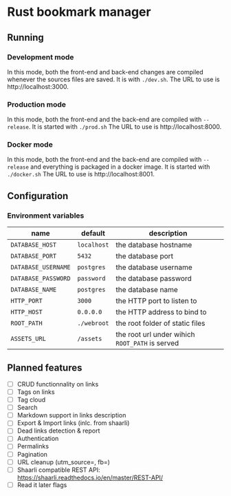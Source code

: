 # Rust bookmark manager

## Running
### Development mode
In this mode, both the front-end and back-end changes are compiled whenever the sources files are saved.
It is with `./dev.sh`. The URL to use is http://localhost:3000.

### Production mode
In this mode, both the front-end and the back-end are compiled with `--release`.
It is started with `./prod.sh` The URL to use is http://localhost:8000.

### Docker mode
In this mode, both the front-end and the back-end are compiled with `--release` and everything is packaged in a docker
image.
It is started with `./docker.sh` The URL to use is http://localhost:8001.

## Configuration
### Environment variables
| name                | default     | description                                     |
|---------------------|-------------|-------------------------------------------------|
| `DATABASE_HOST`     | `localhost` | the database hostname                           |
| `DATABASE_PORT`     | `5432`      | the database port                               |
| `DATABASE_USERNAME` | `postgres`  | the database username                           |
| `DATABASE_PASSWORD` | `password`  | the database password                           |
| `DATABASE_NAME`     | `postgres`  | the database name                               |
| `HTTP_PORT`         | `3000`      | the HTTP port to listen to                      |
| `HTTP_HOST`         | `0.0.0.0`   | the HTTP address to bind to                     |
| `ROOT_PATH`         | `./webroot` | the root folder of static files                 |
| `ASSETS_URL`        | `/assets`   | the root url under wihich `ROOT_PATH` is served | 

## Planned features
* [ ] CRUD functionnality on links
* [ ] Tags on links
* [ ] Tag cloud
* [ ] Search
* [ ] Markdown support in links description
* [ ] Export & Import links (inlc. from shaarli)
* [ ] Dead links detection & report
* [ ] Authentication
* [ ] Permalinks
* [ ] Pagination
* [ ] URL cleanup (utm_source=, fb=)
* [ ] Shaarli compatible REST API: https://shaarli.readthedocs.io/en/master/REST-API/
* [ ] Read it later flags
